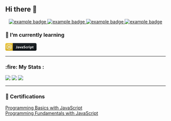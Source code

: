 <h2>Hi there 👋</h2>

<p align="center">
  <a href="https://github.com/Iveto97"> 
    <img src="https://img.shields.io/badge/GitHub-100000?style=for-the-badge&logo=github&logoColor=white" alt="example badge" style="vertical-align:top margin:6px 4px" height="24px">
  </a>
  <a href="https://www.instagram.com/ivetoo18/?hl=bg"> 
    <img src="https://img.shields.io/badge/Instagram-E4405F?style=for-the-badge&logo=instagram&logoColor=white" alt="example badge" style="vertical-align:top margin:6px 4px" height="24px">
  </a>
  <a href="https://www.linkedin.com/in/%D0%B8%D0%B2%D0%B0-%D0%BA%D1%80%D1%8A%D1%81%D1%82%D0%B5%D0%B2%D0%B0-5aa716151/">
    <img src="https://img.shields.io/badge/LinkedIn-0077B5?style=for-the-badge&logo=linkedin&logoColor=white" alt="example badge" style="vertical-align:top margin:6px 4px" height="24px">
  </a>
  <a href="">
    <img src="https://img.shields.io/badge/Gmail-D14836?style=for-the-badge&logo=gmail&logoColor=white" alt="example badge" style="vertical-align:top margin:6px 4px" height="24px">
  </a>  
</p>
  
<p align="left">
  <h3>🌱 I’m currently learning</h3>
  <a href="#">
    <img src="png/languages/js.png" alt="example badge" style="vertical-align:top margin:6px 4px" height="24px">
  </a>
</p>

<hr>
<h3>:fire: My Stats :</h3>
<p>
  <img src="https://github-readme-stats.vercel.app/api?username=Iveto97&show_icons=true&theme=buefy" >
  <img src="http://github-readme-streak-stats.herokuapp.com?user=Iveto97&theme=buefy" >
  <img src="https://github-readme-stats.vercel.app/api/top-langs/?username=Iveto97&layout=compact&theme=buefy">
</p>

<hr>
<h3>📜 Certifications</h3>
<a href="https://softuni.bg/certificates/details/170463/8f17d0ea">
  Programming Basics with JavaScript
</a><br>
<a href="https://softuni.bg/certificates/details/180373/fd33e06a">
  Programming Fundamentals with JavaScript
</a>

<!---
Iveto97/Iveto97 is a ✨ special ✨ repository because its `README.md` (this file) appears on your GitHub profile.
You can click the Preview link to take a look at your changes.
--->
